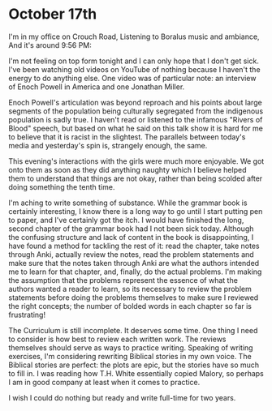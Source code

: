 # October 17th

I'm in my office on Crouch Road,
Listening to Boralus music and ambiance,
And it's around 9:56 PM:

I'm not feeling on top form tonight and I can only hope that I don't get sick. I've been watching old videos on YouTube of nothing because I haven't the energy to do anything else. One video was of particular note: an interview of Enoch Powell in America and one Jonathan Miller.

Enoch Powell's articulation was beyond reproach and his points about large segments of the population being culturally segregated from the indigenous population is sadly true. I haven't read or listened to the infamous "Rivers of Blood" speech, but based on what he said on this talk show it is hard for me to believe that it is racist in the slightest. The parallels between today's media and yesterday's spin is, strangely enough, the same.

This evening's interactions with the girls were much more enjoyable. We got onto them as soon as they did anything naughty which I believe helped them to understand that things are not okay, rather than being scolded after doing something the tenth time.

I'm aching to write something of substance. While the grammar book is certainly interesting, I know there is a long way to go until I start putting pen to paper, and I've certainly got the itch. I would have finished the long, second chapter of the grammar book had I not been sick today. Although the confusing structure and lack of content in the book is disappointing, I have found a method for tackling the rest of it: read the chapter, take notes through Anki, actually review the notes, read the problem statements and make sure that the notes taken through Anki are what the authors intended me to learn for that chapter, and, finally, do the actual problems. I'm making the assumption that the problems represent the essence of what the authors wanted a reader to learn, so its necessary to review the problem statements before doing the problems themselves to make sure I reviewed the right concepts; the number of bolded words in each chapter so far is frustrating!

The Curriculum is still incomplete. It deserves some time. One thing I need to consider is how best to review each written work. The reviews themselves should serve as ways to practice writing. Speaking of writing exercises, I'm considering rewriting Biblical stories in my own voice. The Biblical stories are perfect: the plots are epic, but the stories have so much to fill in. I was reading how T.H. White essentially copied Malory, so perhaps I am in good company at least when it comes to practice. 

I wish I could do nothing but ready and write full-time for two years.